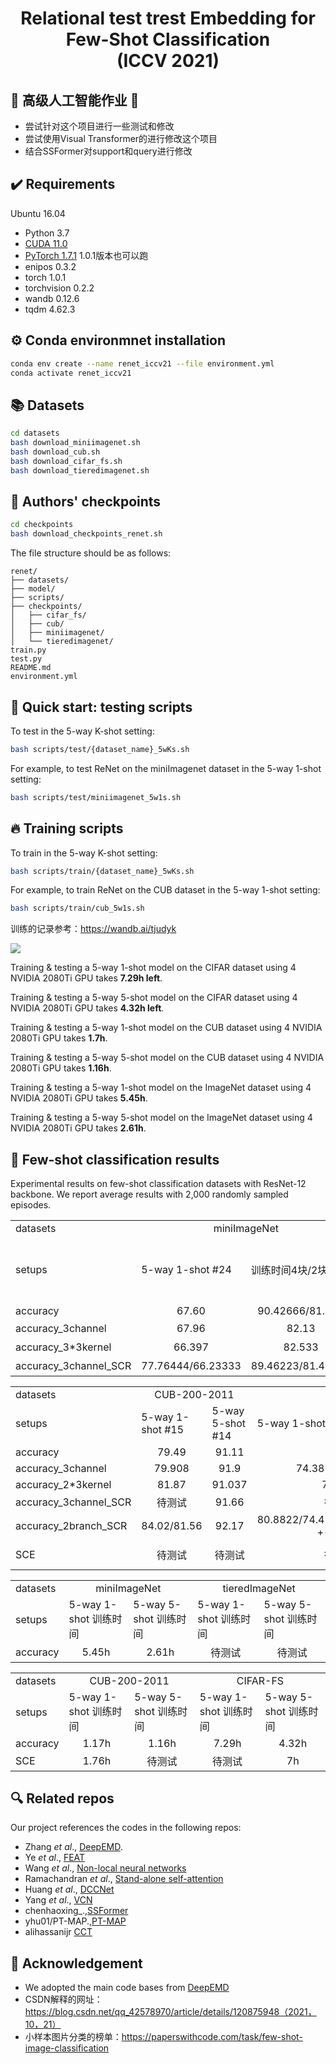 <div align="center">
  <h1>Relational test trest Embedding for Few-Shot Classification <br> (ICCV 2021)</h1>
</div>

## :scroll: 高级人工智能作业  &#x1F308; 
* 尝试针对这个项目进行一些测试和修改
* 尝试使用Visual Transformer的进行修改这个项目
* 结合SSFormer对support和query进行修改


## :heavy_check_mark: Requirements
Ubuntu 16.04
* Python 3.7
* [CUDA 11.0](https://developer.nvidia.com/cuda-toolkit)
* [PyTorch 1.7.1](https://pytorch.org) 1.0.1版本也可以跑
* enipos 0.3.2 
* torch 1.0.1
* torchvision 0.2.2
* wandb 0.12.6
* tqdm 4.62.3

## :gear: Conda environmnet installation
```bash
conda env create --name renet_iccv21 --file environment.yml
conda activate renet_iccv21
```

## :books: Datasets
```bash
cd datasets
bash download_miniimagenet.sh
bash download_cub.sh
bash download_cifar_fs.sh
bash download_tieredimagenet.sh
```

## :deciduous_tree: Authors' checkpoints

```bash
cd checkpoints
bash download_checkpoints_renet.sh
```
The file structure should be as follows:


    
    renet/
    ├── datasets/
    ├── model/
    ├── scripts/
    ├── checkpoints/
    │   ├── cifar_fs/
    │   ├── cub/
    │   ├── miniimagenet/
    │   └── tieredimagenet/
    train.py
    test.py
    README.md
    environment.yml
    
    
    
   
## :pushpin: Quick start: testing scripts
To test in the 5-way K-shot setting:
```bash
bash scripts/test/{dataset_name}_5wKs.sh
```
For example, to test ReNet on the miniImagenet dataset in the 5-way 1-shot setting:
```bash
bash scripts/test/miniimagenet_5w1s.sh
```

## :fire: Training scripts
To train in the 5-way K-shot setting:
```bash
bash scripts/train/{dataset_name}_5wKs.sh
```
For example, to train ReNet on the CUB dataset in the 5-way 1-shot setting:
```bash
bash scripts/train/cub_5w1s.sh
```
训练的记录参考：https://wandb.ai/tjudyk

![](https://github.com/TJUdyk/renet/blob/main/%E8%AE%AD%E7%BB%83%E8%AE%B0%E5%BD%95.png)

Training & testing a 5-way 1-shot model on the CIFAR dataset using 4 NVIDIA 2080Ti GPU takes **7.29h left**.

Training & testing a 5-way 5-shot model on the CIFAR dataset using 4 NVIDIA 2080Ti GPU takes **4.32h left**.

Training & testing a 5-way 1-shot model on the CUB dataset using 4 NVIDIA 2080Ti GPU takes **1.7h**.

Training & testing a 5-way 5-shot model on the CUB dataset using 4 NVIDIA 2080Ti GPU takes **1.16h**.

Training & testing a 5-way 1-shot model on the ImageNet dataset using 4 NVIDIA 2080Ti GPU takes **5.45h**.

Training & testing a 5-way 5-shot model on the ImageNet dataset using 4 NVIDIA 2080Ti GPU takes **2.61h**.

## :art: Few-shot classification results
Experimental results on few-shot classification datasets with ResNet-12 backbone. We report average results with 2,000 randomly sampled episodes.


<table>
  <tr>
    <td>datasets</td>
    <td colspan="2" align="center">miniImageNet</td>
    <td colspan="2" align="center">tieredImageNet</td>
  </tr>
  <tr>
    <td>setups</td>
    <td>5-way 1-shot #24</td>
    <td>训练时间4块/2块</td>
    <td>5-way 5-shot #19</td>
    <td>5-way 1-shot #16</td>
    <td>5-way 5-shot #18</td>
  </tr>
  <tr>
    <td>accuracy</td>
    <td align="center">67.60</td>
    <td align="center">90.42666/81.554</td>
    <td align="center">71.61</td>
    <td align="center">85.28</td>
    
  </tr>
  <tr>
    <td>accuracy_3channel</td>
    <td align="center">67.96</td>
    <td align="center">82.13</td>
    <td align="center">待测试</td>
    <td align="center">待测试</td>
  </tr>
  <tr>
    <td>accuracy_3*3kernel</td>
    <td align="center">66.397</td>
    <td align="center">82.533</td>
    <td align="center">待测试</td>
    <td align="center">待测试</td>
  </tr>
  <tr>
    <td>accuracy_3channel_SCR</td>
    <td align="center">77.76444/66.23333</td>
    <td align="center">89.46223/81.43334</td>
    <td align="center">待测试</td>
    <td align="center">待测试</td>
  </tr>


</table>

<table>
  <tr>
    <td>datasets</td>
    <td colspan="2" align="center">CUB-200-2011</td>
    <td colspan="2" align="center">CIFAR-FS</td>
  </tr>
  <tr>
    <td>setups</td>
    <td>5-way 1-shot #15</td>
    <td>5-way 5-shot #14</td>
    <td>5-way 1-shot #12</td>
    <td>5-way 5-shot #7</td>
  </tr>
  <tr>
    <td>accuracy</td>
    <td align="center">79.49</td>
    <td align="center">91.11</td>
    <td align="center">74.51</td>
    <td align="center">86.60</td>
  </tr>
  <tr>
    <td>accuracy_3channel</td>
    <td align="center">79.908</td>
    <td align="center">91.9</td>
    <td align="center">74.38532/65.527</td>
    <td align="center">87.397</td>
  </tr>
  <tr>
    <td>accuracy_2*3kernel</td>
    <td align="center">81.87</td>
    <td align="center">91.037</td>
    <td align="center">74.873</td>
    <td align="center">87.056</td>
  </tr>
  <tr>
    <td>accuracy_3channel_SCR</td>
    <td align="center">待测试</td>
    <td align="center">91.66</td>
    <td align="center">待测试</td>
    <td align="center">待测试</td>
  </tr>
  <tr>
    <td>accuracy_2branch_SCR</td>
    <td align="center">84.02/81.56</td>
    <td align="center">92.17</td>
    <td align="center">80.8822/74.47/65.96667/74.470 +- 0.461</td>
    <td align="center">90.31111/86.38734/79.95335/86.387 +- 0.333</td>
  </tr>
  <tr>
    <td>SCE</td>
    <td align="center">待测试</td>
    <td align="center">待测试</td>
    <td align="center">待测试</td>
    <td align="center"> 92.12667/85.11066/78.24/85.111 +- 0.346</td>
  </tr>
 
</table>


<table>
  <tr>
    <td>datasets</td>
    <td colspan="2" align="center">miniImageNet</td>
    <td colspan="2" align="center">tieredImageNet</td>
  </tr>
  <tr>
    <td>setups</td>
    <td>5-way 1-shot 训练时间</td>
    <td>5-way 5-shot 训练时间</td>
    <td>5-way 1-shot 训练时间</td>
    <td>5-way 5-shot 训练时间</td>
  </tr>
  <tr>
    <td>accuracy</td>
    <td align="center">5.45h</td>
    <td align="center">2.61h</td>
    <td align="center">待测试</td>
    <td align="center">待测试</td>  
  </tr>
  <tr>


</table>

<table>
  <tr>
    <td>datasets</td>
    <td colspan="2" align="center">CUB-200-2011</td>
    <td colspan="2" align="center">CIFAR-FS</td>
  </tr>
  <tr>
    <td>setups</td>
    <td>5-way 1-shot 训练时间</td>
    <td>5-way 5-shot 训练时间</td>
    <td>5-way 1-shot 训练时间</td>
    <td>5-way 5-shot 训练时间</td>
  </tr>
  <tr>
    <td>accuracy</td>
    <td align="center">1.17h</td>
    <td align="center">1.16h</td>
    <td align="center">7.29h</td>
    <td align="center">4.32h</td>
  </tr>
  <tr>
    <td>SCE</td>
    <td align="center">1.76h</td>
    <td align="center">待测试</td>
    <td align="center">待测试</td>
    <td align="center">7h</td>
  </tr>
 
</table>

## :mag: Related repos
Our project references the codes in the following repos:

* Zhang _et al_., [DeepEMD](https://github.com/icoz69/DeepEMD).
* Ye _et al_., [FEAT](https://github.com/Sha-Lab/FEAT)
* Wang _et al_., [Non-local neural networks](https://github.com/AlexHex7/Non-local_pytorch)
* Ramachandran _et al_., [Stand-alone self-attention](https://github.com/leaderj1001/Stand-Alone-Self-Attention)
* Huang _et al_., [DCCNet](https://github.com/ShuaiyiHuang/DCCNet)
* Yang _et al_., [VCN](https://github.com/gengshan-y/VCN)
* chenhaoxing_.,[SSFormer](https://github.com/chenhaoxing/SSFormers)
* yhu01/PT-MAP.,[PT-MAP](https://github.com/TJUdyk/PT-MAP)
* alihassanijr [CCT](https://github.com/SHI-Labs/Compact-Transformers)

## :love_letter: Acknowledgement
* We adopted the main code bases from [DeepEMD](https://github.com/icoz69/DeepEMD)
* CSDN解释的网址：https://blog.csdn.net/qq_42578970/article/details/120875948（2021，10，21）
* 小样本图片分类的榜单：https://paperswithcode.com/task/few-shot-image-classification
